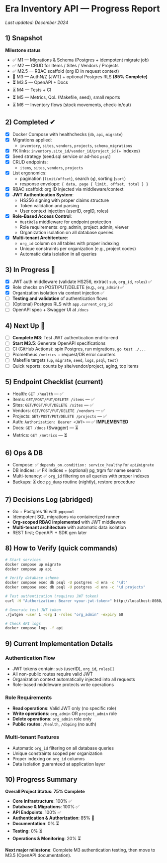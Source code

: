 # Era Inventory API — Progress Report

_Last updated: December 2024_

## 1) Snapshot
**Milestone status**
- ✅ M1 — Migrations & Schema (Postgres + idempotent migrate job)
- ✅ M2 — CRUD for Items / Sites / Vendors / Projects
- ✅ M2.5 — RBAC scaffold (org ID in request context)
- 🚧 M3 — AuthN/Z (JWT) + optional Postgres RLS **(85% Complete)**
- ⏳ M3.5 — OpenAPI + Docs
- ⏳ M4 — Tests + CI
- ⏳ M5 — Metrics, QoL (Makefile, seed), small reports
- ⏳ M6 — Inventory flows (stock movements, check-in/out)

## 2) Completed ✔
- [x] Docker Compose with healthchecks (`db`, `api`, `migrate`)
- [x] Migrations applied:
  - `inventory`, `sites`, `vendors`, `projects`, `schema_migrations`
- [x] FK links: `inventory.site_id/vendor_id/project_id` (+ indexes)
- [x] Seed strategy (seed.sql service or ad-hoc `psql`)
- [x] CRUD endpoints:
  - `items`, `sites`, `vendors`, `projects`
- [x] List ergonomics:
  - pagination (`limit/offset`), search (`q`), sorting (`sort`)
  - response envelope: `{ data, page { limit, offset, total } }`
- [x] RBAC scaffold: org ID injected via middleware/context
- [x] **JWT Authentication System**:
  - HS256 signing with proper claims structure
  - Token validation and parsing
  - User context injection (userID, orgID, roles)
- [x] **Role-Based Access Control**:
  - `MustRole` middleware for endpoint protection
  - Role requirements: org_admin, project_admin, viewer
  - Organization isolation on all database queries
- [x] **Multi-tenant Architecture**:
  - `org_id` column on all tables with proper indexing
  - Unique constraints per organization (e.g., project codes)
  - Automatic data isolation in all queries

## 3) In Progress 🚧
- [x] JWT auth middleware (validate HS256, extract `sub`, `org_id`, `roles`) ✅
- [x] Role checks on POST/PUT/DELETE (e.g., `org_admin`) ✅
- [x] Organization isolation via context injection ✅
- [ ] **Testing and validation** of authentication flows
- [ ] (Optional) Postgres RLS with `app.current_org_id`
- [ ] OpenAPI spec + Swagger UI at `/docs`

## 4) Next Up 🎯
- [ ] **Complete M3**: Test JWT authentication end-to-end
- [ ] **Start M3.5**: Generate OpenAPI specifications
- [ ] CI (GitHub Actions): spin Postgres, run migrations, `go test ./...`
- [ ] Prometheus `/metrics` + request/DB error counters
- [ ] Makefile targets (`up`, `migrate`, `seed`, `logs`, `psql`, `test`)
- [ ] Quick reports: counts by site/vendor/project, aging, top items

## 5) Endpoint Checklist (current)
- Health: `GET /health` — ✅
- Items: `GET/POST/PUT/DELETE /items` — ✅
- Sites: `GET/POST/PUT/DELETE /sites` — ✅
- Vendors: `GET/POST/PUT/DELETE /vendors` — ✅
- Projects: `GET/POST/PUT/DELETE /projects` — ✅
- Auth: `Authorization: Bearer <JWT>` — ✅ **IMPLEMENTED**
- Docs: `GET /docs` (Swagger) — ⏳
- Metrics: `GET /metrics` — ⏳

## 6) Ops & DB
- Compose: ✅ `depends_on.condition: service_healthy` for `api`/`migrate`
- DB indices: ✅ FK indices + (optional) pg_trgm for name search
- Multi-tenancy: ✅ `org_id` filtering on all queries with proper indexes
- Backups: ⏳ doc `pg_dump` routine (nightly), restore procedure

## 7) Decisions Log (abridged)
- Go + Postgres 16 with `pgxpool`
- Idempotent SQL migrations via containerized runner
- **Org-scoped RBAC implemented** with JWT middleware
- **Multi-tenant architecture** with automatic data isolation
- REST first; OpenAPI + SDK gen later

## 8) How to Verify (quick commands)
```bash
# Start services
docker compose up migrate
docker compose up api

# Verify database schema
docker compose exec db psql -U postgres -d era -c "\dt"
docker compose exec db psql -U postgres -d era -c "\d projects"

# Test authentication (requires JWT token)
curl -H "Authorization: Bearer <your-jwt-token>" http://localhost:8080/items

# Generate test JWT token
./jwtgen -user 1 -org 1 -roles "org_admin" -expiry 60

# Check API logs
docker compose logs -f api
```

## 9) Current Implementation Details

### Authentication Flow
- JWT tokens contain: `sub` (userID), `org_id`, `roles[]`
- All non-public routes require valid JWT
- Organization context automatically injected into all requests
- Role-based middleware protects write operations

### Role Requirements
- **Read operations**: Valid JWT only (no specific role)
- **Write operations**: `org_admin` OR `project_admin` role
- **Delete operations**: `org_admin` role only
- **Public routes**: `/health`, `/dbping` (no auth)

### Multi-tenant Features
- Automatic `org_id` filtering on all database queries
- Unique constraints scoped per organization
- Proper indexing on `org_id` columns
- Data isolation guaranteed at application layer

## 10) Progress Summary
**Overall Project Status: 75% Complete**

- **Core Infrastructure**: 100% ✅
- **Database & Migrations**: 100% ✅  
- **API Endpoints**: 100% ✅
- **Authentication & Authorization**: 85% 🚧
- **Documentation**: 0% ⏳
- **Testing**: 0% ⏳
- **Operations & Monitoring**: 20% ⏳

**Next major milestone**: Complete M3 authentication testing, then move to M3.5 (OpenAPI documentation).
